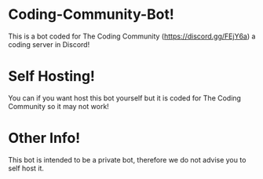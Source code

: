 # Coding-Community-Bot!
This is a bot coded for The Coding Community (https://discord.gg/FEjY6a) a coding server in Discord!
# Self Hosting!
You can if you want host this bot yourself but it is coded for The Coding Community so it may not work!
# Other Info!
This bot is intended to be a private bot, therefore we do not advise you to self host it.
